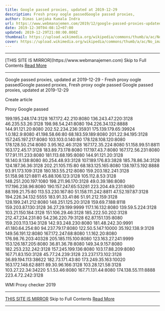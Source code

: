 ```yaml
---
title: Google passed proxies, updated at 2019-12-29
description: Fresh proxy oogle passedGoogle passed proxies,
author: Dimas Lanjaka Kumala Indra
url: https://www.webmanajemen.com/2019/12/google-passed-proxies-updated-at-2019.html
date: 2019-12-30T04:08:12+07:00
updated: 2019-12-29T21:08:00.000Z
thumbnail: https://upload.wikimedia.org/wikipedia/commons/thumb/a/ac/No_image_available.svg/2048px-No_image_available.svg.png
cover: https://upload.wikimedia.org/wikipedia/commons/thumb/a/ac/No_image_available.svg/2048px-No_image_available.svg.png
---
```


<hr/> [THIS SITE IS MIRROR](https://www.webmanajemen.com) Skip to Full Contents <a href="https://www.webmanajemen.com/2019/12/google-passed-proxies-updated-at-2019.html" rel="follow" class="button" id="read-more">Read More</a> <hr/> Google passed proxies, updated at 2019-12-29 - Fresh proxy oogle passedGoogle passed proxies, Fresh proxy oogle passed
Google passed proxies, updated at 2019-12-29
               
Create article 
               

                 
                   
Proxy
                     Google passed
                   
199.195.248.174:3128
167.172.42.210:8080
136.243.47.220:3128
46.235.53.26:3128
198.98.54.241:8080
194.226.34.132:8888
144.91.121.20:8080
202.52.234.236:35931
175.139.179.65:39924
1.0.182.9:8080
41.198.58.66:80
68.183.59.189:8080
201.22.94.195:3128
157.245.197.217:8080
103.103.0.140:80
178.128.108.120:8080
178.128.50.214:8080
3.95.162.46:3128
167.172.35.224:8080
51.158.99.51:8811
163.172.45.17:3128
183.89.73.178:8080
117.197.43.7:8080
167.172.56.231:8080
177.91.111.233:8080
181.113.68.195:8080
144.91.121.20:3128
18.140.9.138:8080
80.254.48.93:3128
107.189.176.83:3828
185.78.86.34:3128
124.187.36.36:3128
202.21.105.115:80
68.183.125.165:8080
138.197.5.192:8888
93.91.173.109:3128
180.183.55.212:8080
159.203.182.241:3128
51.158.98.121:8811
45.88.106.123:3128
105.112.8.53:3128
148.251.200.197:1080
198.211.96.170:3128
49.0.39.186:8080
117.196.238.96:8080
190.157.247.65:53281
223.204.49.231:8080
88.199.21.75:80
113.53.230.167:80
51.158.111.242:8811
47.52.197.87:3128
194.226.34.132:5555
183.91.33.41:86
51.91.212.159:3128
128.199.241.212:8080
148.251.125.20:3128
159.69.7.188:8118
159.203.87.130:3128
36.27.29.199:9999
117.1.16.132:8080
139.59.5.224:3128
103.21.150.184:3128
151.106.29.46:3128
185.222.50.202:3128
212.47.234.231:80
54.236.220.79:3128
62.87.151.135:8080
159.203.113.134:3128
142.93.248.230:8080
181.48.242.30:9991
41.180.64.254:80
94.237.79.17:8080
122.50.5.147:10000
35.192.138.9:3128
149.56.191.12:8080
167.172.247.68:8080
1.1.162.20:8080
176.98.76.203:40328
205.185.115.100:8080
123.163.27.241:9999
153.126.187.205:8080
36.81.36.78:8080
149.34.9.157:8080
182.253.232.242:3128
157.245.199.136:8080
103.17.88.209:8080
167.71.83.150:3128
45.77.24.239:3128
23.237.173.102:3128
36.89.194.113:38622
182.73.171.43:80
173.249.35.163:10020
163.172.148.62:8811
89.30.96.166:3128
103.28.121.58:3128
103.27.22.34:34220
5.1.53.46:8080
167.71.131.44:8080
174.138.55.111:8888
223.4.72.242:3128

               

           
WMI Proxy checker 2019 <hr/> [THIS SITE IS MIRROR](https://www.webmanajemen.com) Skip to Full Contents <a href="https://www.webmanajemen.com/2019/12/google-passed-proxies-updated-at-2019.html" rel="follow" class="button" id="read-more">Read More</a> <hr/>